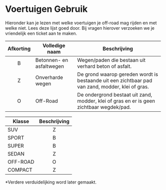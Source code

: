# Voertuigen Gebruik

Hieronder kan je lezen met welke voertuigen je off-road mag rijden en met welke niet. Lees deze lijst goed door. Bij vragen hierover verzoeken we je vriendelijk een ticket aan te maken.

| Afkorting | Volledige naam | Beschrijving |
|:---:|---|---|
|B| Betonnen- en asfaltwegen | Wegen/paden die bestaan uit verhard beton of asfalt. |
|Z| Onverharde wegen | De grond waarop gereden wordt is bestaande uit een zichtbaar pad van zand, modder, klei of gras. 
|O| Off-Road | De ondergrond bestaat uit zand, modder, klei of gras en er is geen zichtbaar wegdek/pad. |

| Klasse | Beschrijving |
|---|:---:|
 | SUV | Z
 | SPORT | B
 | SUPER | B
 | SEDAN | Z
 | OFF-ROAD | O
 | COMPACT | Z
 
*Verdere verduidelijking word later gemaakt.
